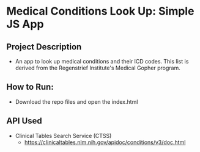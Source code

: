 # Medical Conditions Look Up: Simple JS App

## Project Description
- An app to look up medical conditions and their ICD codes. This list is derived from the Regenstrief Institute's Medical Gopher program.

## How to Run:
- Download the repo files and open the index.html

## API Used
- Clinical Tables Search Service (CTSS)
  - https://clinicaltables.nlm.nih.gov/apidoc/conditions/v3/doc.html
